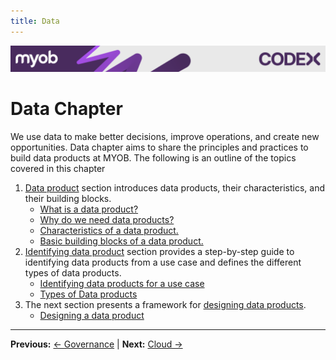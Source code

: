 ```yaml
---
title: Data
---
```

<!-- confluence-page-id: 9293661683 -->
![](../assets/BANNER.png)
# Data Chapter

We use data to make better decisions, improve operations, and create new opportunities. Data chapter aims to share the principles and practices to build data products at MYOB. The following is an outline of the topics covered in this chapter

1. [Data product](./data-product.md#what-is-a-data-product) section introduces data products, their characteristics, and their building blocks.
     * [What is a data product?](./data-product.md#what-is-a-data-product)
     * [Why do we need data products?](./data-product.md#why-do-we-need-data-products)
     * [Characteristics of a data product.](./data-product.md#data-product-characteristics)
     * [Basic building blocks of a data product.](./data-product.md#data-product-basic-building-blocks)
2. [Identifying data product](./identifying-data-products.md) section provides a step-by-step guide to identifying data products from a use case and defines the different types of data products.
     * [Identifying data products for a use case](./identifying-data-products.md)
     * [Types of Data products](./identifying-data-products.md#types-of-data-products)
3. The next section presents a framework for [designing data products](./designing-data-product.md).
     * [Designing a data product](./designing-data-product.md)

---

**Previous:** [← Governance](../governance/README.md) | **Next:** [Cloud →](../cloud/README.md)
